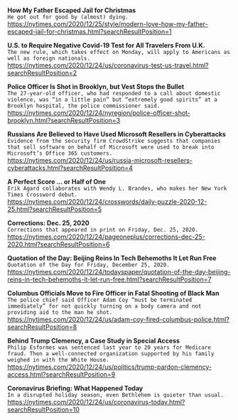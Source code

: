 **How My Father Escaped Jail for Christmas**\
`He got out for good by (almost) dying.`\
https://nytimes.com/2020/12/25/style/modern-love-how-my-father-escaped-jail-for-christmas.html?searchResultPosition=1

**U.S. to Require Negative Covid-19 Test for All Travelers From U.K.**\
`The new rule, which takes effect on Monday, will apply to Americans as well as foreign nationals.`\
https://nytimes.com/2020/12/24/us/coronavirus-test-us-travel.html?searchResultPosition=2

**Police Officer Is Shot in Brooklyn, but Vest Stops the Bullet**\
`The 27-year-old officer, who had responded to a call about domestic violence, was “in a little pain” but “extremely good spirits” at a Brooklyn hospital, the police commissioner said.`\
https://nytimes.com/2020/12/24/nyregion/police-officer-shot-brooklyn.html?searchResultPosition=3

**Russians Are Believed to Have Used Microsoft Resellers in Cyberattacks**\
`Evidence from the security firm CrowdStrike suggests that companies that sell software on behalf of Microsoft were used to break into Microsoft’s Office 365 customers.`\
https://nytimes.com/2020/12/24/us/russia-microsoft-resellers-cyberattacks.html?searchResultPosition=4

**A Perfect Score … or Half of One**\
`Erik Agard collaborates with Wendy L. Brandes, who makes her New York Times Crossword debut.`\
https://nytimes.com/2020/12/24/crosswords/daily-puzzle-2020-12-25.html?searchResultPosition=5

**Corrections: Dec. 25, 2020**\
`Corrections that appeared in print on Friday, Dec. 25, 2020.`\
https://nytimes.com/2020/12/24/pageoneplus/corrections-dec-25-2020.html?searchResultPosition=6

**Quotation of the Day: Beijing Reins In Tech Behemoths It Let Run Free**\
`Quotation of the Day for Friday, December 25, 2020.`\
https://nytimes.com/2020/12/24/todayspaper/quotation-of-the-day-beijing-reins-in-tech-behemoths-it-let-run-free.html?searchResultPosition=7

**Columbus Officials Move to Fire Officer in Fatal Shooting of Black Man**\
`The police chief said Officer Adam Coy “must be terminated immediately” for not quickly turning on a body camera and not providing aid to the man he shot.`\
https://nytimes.com/2020/12/24/us/adam-coy-fired-columbus-police.html?searchResultPosition=8

**Behind Trump Clemency, a Case Study in Special Access**\
`Philip Esformes was sentenced last year to 20 years for Medicare fraud. Then a well-connected organization supported by his family weighed in with the White House.`\
https://nytimes.com/2020/12/24/us/politics/trump-pardon-clemency-access.html?searchResultPosition=9

**Coronavirus Briefing: What Happened Today**\
`In a disrupted holiday season, even Bethlehem is quieter than usual.`\
https://nytimes.com/2020/12/24/us/coronavirus-today.html?searchResultPosition=10

